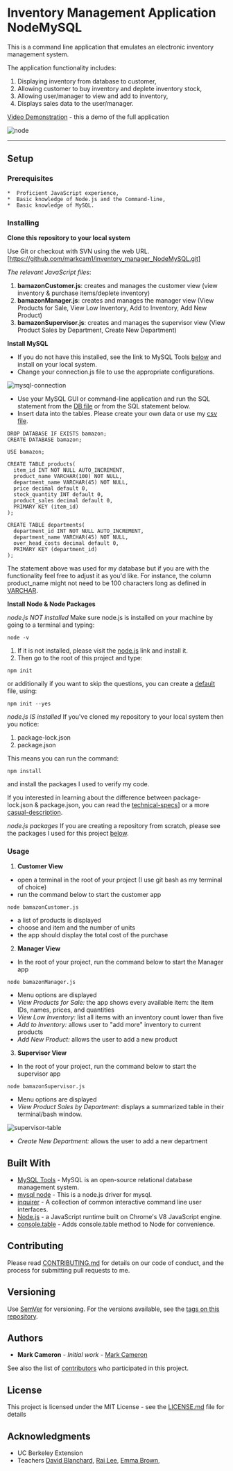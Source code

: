 # Inventory Management Application NodeMySQL
This is a command line application that emulates an electronic inventory management system. 

The application functionality includes:
1. Displaying inventory from database to customer,
2. Allowing customer to buy inventory and deplete inventory stock,
3. Allowing user/manager to view and add to inventory,
4. Displays sales data to the user/manager. 

[Video Demonstration](https://youtu.be/5oP7jD8HZ6k) - this a demo of the full application


![node](https://github.com/markcam1/liri-node-app/blob/master/media/liri_node.png)

---

## Setup
### Prerequisites
```
*  Proficient JavaScript experience,
*  Basic knowledge of Node.js and the Command-line,
*  Basic knowledge of MySQL. 
```
### Installing

**Clone this repository to your local system**

 Use Git or checkout with SVN using the web URL. 
 [https://github.com/markcam1/inventory_manager_NodeMySQL.git]

_The relevant JavaScript files_:
1. __bamazonCustomer.js__: creates and manages the customer view (view inventory & purchase items/deplete inventory)
2. __bamazonManager.js__: creates and manages the manager view (View Products for Sale, View Low Inventory, Add to Inventory, Add New Product)
3. __bamazonSupervisor.js__: creates and manages the supervisor view (View Product Sales by Department, Create New Department)

**Install MySQL**
- If you do not have this installed, see the link to MySQL Tools [below](#tools) and install on your local system.
- Change your connection.js file to use the appropriate configurations. 

![mysql-connection](https://github.com/markcam1/inventory_manager_NodeMySQL/blob/master/media/mysqlconnect.png)

- Use your MySQL GUI or command-line application and run the SQL statement from the [DB file](https://github.com/markcam1/inventory_manager_NodeMySQL/tree/master/data) or from the SQL statement below. 
- Insert data into the tables. Please create your own data or use my [csv file](https://github.com/markcam1/inventory_manager_NodeMySQL/tree/master/data).


```
DROP DATABASE IF EXISTS bamazon;
CREATE DATABASE bamazon;

USE bamazon;

CREATE TABLE products(
  item_id INT NOT NULL AUTO_INCREMENT,
  product_name VARCHAR(100) NOT NULL,
  department_name VARCHAR(45) NOT NULL,
  price decimal default 0,
  stock_quantity INT default 0,
  product_sales decimal default 0,
  PRIMARY KEY (item_id)
);

CREATE TABLE departments(
  department_id INT NOT NULL AUTO_INCREMENT,
  department_name VARCHAR(45) NOT NULL,
  over_head_costs decimal default 0,
  PRIMARY KEY (department_id)
);
```
The statement above was used for my database but if you are  with the functionality feel free to adjust it as you'd like.
For instance, the column product_name might not need to be 100 characters long as defined in [VARCHAR](http://sqlines.com/mysql/datatypes/varchar). 


**Install Node & Node Packages**

_node.js NOT installed_
Make sure node.js is installed on your machine by going to a terminal and typing:

```
node -v
```

1. If it is not installed, please visit the [node.js](#tools) link and install it.
2. Then go to the root of this project and type:

```
npm init
```

or additionally if you want to skip the questions, you can create a [default](https://docs.npmjs.com/getting-started/using-a-package.json) file, using: 

```
npm init --yes
```


_node.js IS installed_
If you've cloned my repository to your local system then you notice:

1. package-lock.json
2. package.json

This means you can run the command:

```
npm install
```

and install the packages I used to verify my code.

If you interested in learning about the difference between package-lock.json & package.json, 
you can read the [technical-specs](https://docs.npmjs.com/files/package-locks)] 
or a more [casual-description](https://medium.com/@Quigley_Ja/everything-you-wanted-to-know-about-package-lock-json-b81911aa8ab8). 

_node.js packages_
If you are creating a repository from scratch, please see the packages I used for this project [below](#tools).


### Usage
1. **Customer View**
- open a terminal in the root of your project (I use git bash as my terminal of choice)
- run the command below to start the customer app

```
node bamazonCustomer.js
```

- a list of products is displayed
- choose and item and the number of units
- the app should display the total cost of the purchase

2.  **Manager View**
- In the root of your project, run the command below to start the Manager app

```
node bamazonManager.js
```

- Menu options are displayed
- *View Products for Sale:* the app shows every available item: the item IDs, names, prices, and quantities
- *View Low Inventory:* list all items with an inventory count lower than five
- *Add to Inventory:* allows user to "add more" inventory to current products
- *Add New Product:* allows the user to add a new product

3.  **Supervisor View**
- In the root of your project, run the command below to start the supervisor app

```
node bamazonSupervisor.js
```

- Menu options are displayed
- *View Product Sales by Department*: displays a summarized table in their terminal/bash window.

![supervisor-table](https://github.com/markcam1/inventory_manager_NodeMySQL/blob/master/media/super_Table.png)

- *Create New Department:* allows the user to add a new department


## Built With <a name="tools"></a>
* [MySQL Tools](https://dev.mysql.com/downloads/installer/) - MySQL is an open-source relational database management system.
* [mysql node](https://www.npmjs.com/package/mysql) - This is a node.js driver for mysql. 
* [inquirer](https://www.npmjs.com/package/inquirer) - A collection of common interactive command line user interfaces.
* [Node.js](https://nodejs.org/en/) - a JavaScript runtime built on Chrome's V8 JavaScript engine.
* [console.table](https://www.npmjs.com/package/console.table) - Adds console.table method to Node for convenience.


## Contributing
Please read [CONTRIBUTING.md](CONTRIBUTING.md) for details on our code of conduct, and the process for submitting pull requests to me.

## Versioning
Use [SemVer](http://semver.org/) for versioning. For the versions available, see the [tags on this repository](https://github.com/markcam1/node_word_guess/tags). 

## Authors
* **Mark Cameron** - *Initial work* - [Mark Cameron](https://markcam1.github.io/)

See also the list of [contributors](https://github.com/calendarapp1bootcamp/node_word_guess/graphs/contributors) who participated in this project.

## License
This project is licensed under the MIT License - see the [LICENSE.md](LICENSE.md) file for details

## Acknowledgments
* UC Berkeley Extension
* Teachers [David Blanchard](https://www.linkedin.com/in/dblanchard13/), [Rai Lee](https://www.linkedin.com/in/rai-lee-38061696/), [Emma Brown](https://github.com/EmmaEm),